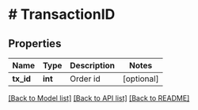 # # TransactionID

## Properties

Name | Type | Description | Notes
------------ | ------------- | ------------- | -------------
**tx_id** | **int** | Order id | [optional] 

[[Back to Model list]](../../README.md#documentation-for-models) [[Back to API list]](../../README.md#documentation-for-api-endpoints) [[Back to README]](../../README.md)
